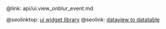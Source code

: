 @link: api/ui.view_onblur_event.md

@seolinktop: [ui widget library](https://webix.com)
@seolink: [dataview to datatable](https://webix.com/widget/dataview/)